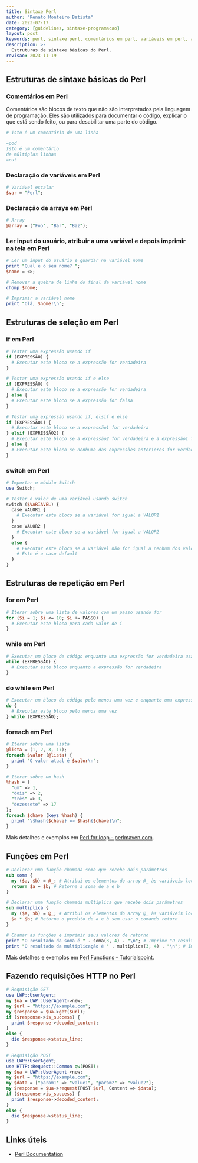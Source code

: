 ```yaml
---
title: Sintaxe Perl
author: "Renato Monteiro Batista"
date: 2023-07-17
category: [guidelines, sintaxe-programacao]
layout: post
keywords: perl, sintaxe perl, comentários em perl, variáveis em perl, arrays em perl, if em perl, switch em perl, while em perl, do while em perl, for em perl, foreach em perl, funções em perl, requisições http em perl
description: >-
  Estruturas de sintaxe básicas do Perl.
revisao: 2023-11-19
---
```

## Estruturas de sintaxe básicas do Perl

### Comentários em Perl

Comentários são blocos de texto que não são interpretados pela linguagem de programação. Eles são utilizados para documentar o código, explicar o que está sendo feito, ou para desabilitar uma parte do código.

```perl
# Isto é um comentário de uma linha

=pod
Isto é um comentário
de múltiplas linhas
=cut
```

### Declaração de variáveis em Perl

```perl
# Variável escalar
$var = "Perl";
```

### Declaração de arrays em Perl

```perl
# Array
@array = ("Foo", "Bar", "Baz");
```

### Ler input do usuário, atribuir a uma variável e depois imprimir na tela em Perl

```perl
# Ler um input do usuário e guardar na variável nome
print "Qual é o seu nome? ";
$nome = <>;

# Remover a quebra de linha do final da variável nome
chomp $nome;

# Imprimir a variável nome
print "Olá, $nome!\n";
```

## Estruturas de seleção em Perl

### if em Perl

```perl
# Testar uma expressão usando if
if (EXPRESSÃO) {
  # Executar este bloco se a expressão for verdadeira
}

# Testar uma expressão usando if e else
if (EXPRESSÃO) {
  # Executar este bloco se a expressão for verdadeira
} else {
  # Executar este bloco se a expressão for falsa
}

# Testar uma expressão usando if, elsif e else
if (EXPRESSÃO1) {
  # Executar este bloco se a expressão1 for verdadeira
} elsif (EXPRESSÃO2) {
  # Executar este bloco se a expressão2 for verdadeira e a expressão1 for falsa
} else {
  # Executar este bloco se nenhuma das expressões anteriores for verdadeira
}
```

### switch em Perl

```perl
# Importar o módulo Switch
use Switch;

# Testar o valor de uma variável usando switch
switch ($VARIÁVEL) {
  case VALOR1 {
    # Executar este bloco se a variável for igual a VALOR1
  }
  case VALOR2 {
    # Executar este bloco se a variável for igual a VALOR2
  }
  else {
    # Executar este bloco se a variável não for igual a nenhum dos valores anteriores
    # Este é o caso default
  }
}
```

## Estruturas de repetição em Perl

### for em Perl

```perl
# Iterar sobre uma lista de valores com um passo usando for
for ($i = 1; $i <= 10; $i += PASSO) {
  # Executar este bloco para cada valor de i
}
```

### while em Perl

```perl
# Executar um bloco de código enquanto uma expressão for verdadeira usando while
while (EXPRESSÃO) {
  # Executar este bloco enquanto a expressão for verdadeira
}
```

### do while em Perl

```perl
# Executar um bloco de código pelo menos uma vez e enquanto uma expressão for verdadeira usando do-while
do {
  # Executar este bloco pelo menos uma vez
} while (EXPRESSÃO);
```

### foreach em Perl

```perl
# Iterar sobre uma lista
@lista = (1, 2, 3, 17);
foreach $valor (@lista) {
  print "O valor atual é $valor\n";
}

# Iterar sobre um hash
%hash = (
  "um" => 1,
  "dois" => 2,
  "três" => 3,
  "dezessete" => 17
);
foreach $chave (keys %hash) {
  print "\$hash{$chave} => $hash{$chave}\n";
}
```

Mais detalhes e exemplos em [Perl for loop - perlmaven.com](https://perlmaven.com/perl-for-loop).

## Funções em Perl

```perl
# Declarar uma função chamada soma que recebe dois parâmetros
sub soma {
  my ($a, $b) = @_; # Atribui os elementos do array @_ às variáveis locais a e b
  return $a + $b; # Retorna a soma de a e b
}

# Declarar uma função chamada multiplica que recebe dois parâmetros
sub multiplica {
  my ($a, $b) = @_; # Atribui os elementos do array @_ às variáveis locais a e b
  $a * $b; # Retorna o produto de a e b sem usar o comando return
}

# Chamar as funções e imprimir seus valores de retorno
print "O resultado da soma é " . soma(3, 4) . "\n"; # Imprime "O resultado da soma é 7"
print "O resultado da multiplicação é " . multiplica(3, 4) . "\n"; # Imprime "O resultado da multiplicação é 12"
```

Mais detalhes e exemplos em [Perl Functions - Tutorialspoint](https://www.tutorialspoint.com/perl/perl_functions.htm).

## Fazendo requisições HTTP no Perl

```perl
# Requisição GET
use LWP::UserAgent;
my $ua = LWP::UserAgent->new;
my $url = "https://example.com";
my $response = $ua->get($url);
if ($response->is_success) {
  print $response->decoded_content;
}
else {
  die $response->status_line;
}

# Requisição POST
use LWP::UserAgent;
use HTTP::Request::Common qw(POST);
my $ua = LWP::UserAgent->new;
my $url = "https://example.com";
my $data = ["param1" => "value1", "param2" => "value2"];
my $response = $ua->request(POST $url, Content => $data);
if ($response->is_success) {
  print $response->decoded_content;
}
else {
  die $response->status_line;
}
```

## Links úteis

- [Perl Documentation](https://perldoc.perl.org/)
